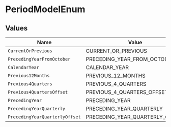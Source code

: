 # PeriodModelEnum


## Values

| Name                            | Value                           |
| ------------------------------- | ------------------------------- |
| `CurrentOrPrevious`             | CURRENT_OR_PREVIOUS             |
| `PrecedingYearFromOctober`      | PRECEDING_YEAR_FROM_OCTOBER     |
| `CalendarYear`                  | CALENDAR_YEAR                   |
| `Previous12Months`              | PREVIOUS_12_MONTHS              |
| `Previous4Quarters`             | PREVIOUS_4_QUARTERS             |
| `Previous4QuartersOffset`       | PREVIOUS_4_QUARTERS_OFFSET      |
| `PrecedingYear`                 | PRECEDING_YEAR                  |
| `PrecedingYearQuarterly`        | PRECEDING_YEAR_QUARTERLY        |
| `PrecedingYearQuarterlyOffset`  | PRECEDING_YEAR_QUARTERLY_OFFSET |